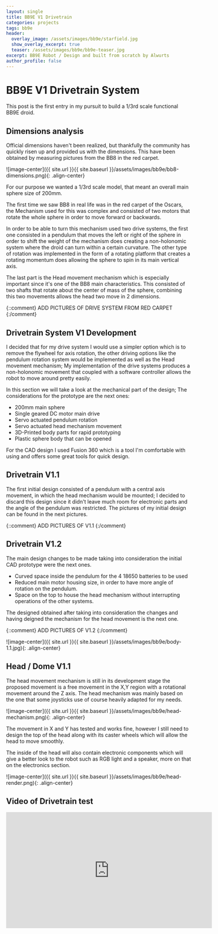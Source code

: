 ```yaml
---
layout: single
title: BB9E V1 Drivetrain
categories: projects
tags: bb9e
header:
  overlay_image: /assets/images/bb9e/starfield.jpg
  show_overlay_excerpt: true
  teaser: /assets/images/bb9e/bb9e-teaser.jpg
excerpt: BB9E Robot / Design and built from scratch by Alwurts
author_profile: false
---
```

BB9E V1 Drivetrain System
===========

This post is the first entry in my pursuit to build a 1/3rd scale functional BB9E droid. 

Dimensions analysis
--------
Official dimensions haven't been realized, but thankfully the community has quickly risen up and provided us with the dimensions. This have been obtained by measuring pictures from the BB8 in the red carpet.


![image-center]({{ site.url }}{{ site.baseurl }}/assets/images/bb9e/bb8-dimensions.png){: .align-center}

For our purpose we wanted a 1/3rd scale model, that meant an overall main sphere size of 200mm.

The first time we saw BB8 in real life was in the red carpet of the Oscars, the Mechanism used for this was complex and consisted of two motors that rotate the whole sphere in order to move forward or backwards. 

In order to be able to turn this mechanism used two drive systems, the first one consisted in a pendulum that moves the left or right of the sphere in order to shift the weight of the mechanism does creating a non-holonomic system where the droid can turn within a certain curvature. The other type of rotation was implemented in the form of a rotating platform that creates a rotating momentum does allowing the sphere to spin in its main vertical axis.

The last part is the Head movement mechanism which is especially important since it's one of the BB8 main characteristics. This consisted of two shafts that rotate about the center of mass of the sphere, combining this two movements allows the head two move in 2 dimensions.

{::comment}
ADD PICTURES OF DRIVE SYSTEM FROM RED CARPET
{:/comment}



Drivetrain System V1 Development
---------

I decided that for my drive system I would use a simpler option which is to remove the flywheel for axis rotation, the other driving options like the pendulum rotation system would be implemented as well as the Head movement mechanism; My implementation of the drive systems produces a non-holonomic movement that coupled with a software controller allows the robot to move around pretty easily.

In this section we will take a look at the mechanical part of the design; The considerations for the prototype are the next ones:

-	200mm main sphere
-	Single geared DC motor main drive 
-	Servo actuated pendulum rotation
-	Servo actuated head mechanism movement 
-	3D-Printed body parts for rapid prototyping
-	Plastic sphere body that can be opened

For the CAD design I used Fusion 360 which is a tool I'm comfortable with using and offers some great tools for quick design.

Drivetrain V1.1
-------

The first initial design consisted of a pendulum with a central axis movement, in which the head mechanism would be mounted; I decided to discard this design since it didn't leave much room for electronic parts and the angle of the pendulum was restricted. The pictures of my initial design can be found in the next pictures.

{::comment}
ADD PICTURES OF V1.1
{:/comment}


Drivetrain V1.2
-------

The main design changes to be made taking into consideration the initial CAD prototype were the next ones.

- Curved space inside the pendulum for the 4 18650 batteries to be used
-	Reduced main motor housing size, in order to have more angle of rotation on the pendulum.
-	Space on the top to house the head mechanism without interrupting operations of the other systems.

The designed obtained after taking into consideration the changes and having deigned the mechanism for the head movement is the next one. 

{::comment}
ADD PICTURES OF V1.2
{:/comment}


![image-center]({{ site.url }}{{ site.baseurl }}/assets/images/bb9e/body-1.1.jpg){: .align-center}


Head / Dome V1.1
--------

The head movement mechanism is still in its development stage the proposed movement is a free movement in the X,Y region with a rotational movement around the Z axis. The head mechanism was mainly based on the one that some joysticks use of course heavily adapted for my needs.

![image-center]({{ site.url }}{{ site.baseurl }}/assets/images/bb9e/head-mechanism.png){: .align-center}
 
The movement in X and Y has  tested and works fine, however I still need to design the top of the head along with its caster wheels which will allow the head to move smoothly.

The inside of the head will also contain electronic components which will give a better look to the robot such as RGB light and a speaker, more on that on the electronics section.

![image-center]({{ site.url }}{{ site.baseurl }}/assets/images/bb9e/head-render.png){: .align-center}

Video of Drivetrain test
----------

<iframe width="560" height="315" src="https://www.youtube.com/embed/QYErT10RhTw?rel=0" frameborder="0" allow="autoplay; encrypted-media" allowfullscreen></iframe>
